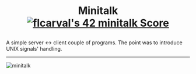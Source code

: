 # <p align="center">Minitalk [![flcarval's 42 minitalk Score](https://badge42.vercel.app/api/v2/cl1lmiew3000609l599o75f45/project/2519616)](https://github.com/JaeSeoKim/badge42)</p>
A simple server &lt;-> client couple of programs. The point was to introduce UNIX signals' handling.

---------------------------

![minitalk](https://user-images.githubusercontent.com/79296277/168318870-7adf4c77-e68d-4846-bead-d58faa3c5ef0.gif)
